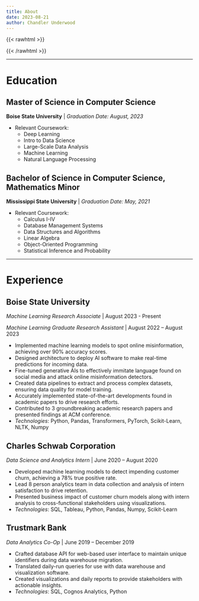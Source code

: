 ```yaml
---
title: About
date: 2023-08-21
author: Chandler Underwood
---
```


{{< rawhtml >}}
<!DOCTYPE html>
<html>
<head>
<script async src="https://www.googletagmanager.com/gtag/js?id=G-0NTZD30YVX"></script>
<script>
  window.dataLayer = window.dataLayer || [];
  function gtag(){dataLayer.push(arguments);}
  gtag('js', new Date());

  gtag('config', 'G-0NTZD30YVX');
</script>
</head>
</html>
{{< /rawhtml >}}

---
# Education

## Master of Science in Computer Science
**Boise State University** | *Graduation Date: August, 2023*
- Relevant Coursework: 
  - Deep Learning
  - Intro to Data Science
  - Large-Scale Data Analysis
  - Machine Learning
  - Natural Language Processing 

## Bachelor of Science in Computer Science, Mathematics Minor
**Mississippi State University** | *Graduation Date: May, 2021*
- Relevant Coursework: 
  - Calculus I-IV
  - Database Management Systems
  - Data Structures and Algorithms
  - Linear Algebra
  - Object-Oriented Programming
  - Statistical Inference and Probability


---
# Experience

## Boise State University
*Machine Learning Research Associate* | August 2023 - Present

*Machine Learning Graduate Research Assistant* | August 2022 – August 2023
- Implemented machine learning models to spot online misinformation, achieving over 90% accuracy scores.
- Designed architecture to deploy AI software to make real-time predictions for incoming data.  
- Fine-tuned generative AIs to effectively immitate language found on social media and attack online misinformation detectors.
- Created data pipelines to extract and process complex datasets, ensuring data quality for model training.
- Accurately implemented state-of-the-art developments found in academic papers to drive research efforts.
- Contributed to 3 groundbreaking academic research papers and presented findings at ACM conference.
- *Technologies*: Python, Pandas, Transformers, PyTorch, Scikit-Learn, NLTK, Numpy

## Charles Schwab Corporation
*Data Science and Analytics Intern* | June 2020 – August 2020
- Developed machine learning models to detect impending customer churn, achieving a 78% true positive rate. 
- Lead 8 person analytics team in data collection and analysis of intern satisfaction to drive retention.
- Presented business impact of customer churn models along with intern analysis to cross-functional stakeholders using visualizations.
- *Technologies*: SQL, Tableau, Python, Pandas, Numpy, Scikit-Learn


## Trustmark Bank
*Data Analytics Co-Op* | June 2019 – December 2019
- Crafted database API for web-based user interface to maintain unique identifiers during data warehouse migration. 
- Translated daily-run queries for use with data warehouse and visualization software.
- Created visualizations and daily reports to provide stakeholders with actionable insights.
- *Technologies*: SQL, Cognos Analytics, Python

